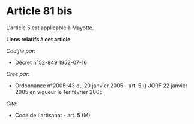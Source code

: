# Article 81 bis

L'article 5 est applicable à Mayotte.

**Liens relatifs à cet article**

_Codifié par_:

  - Décret n°52-849 1952-07-16

_Créé par_:

  - Ordonnance n°2005-43 du 20 janvier 2005 - art. 5 () JORF 22 janvier 2005 en vigueur le 1er février 2005

_Cite_:

  - Code de l'artisanat - art. 5 (M)
